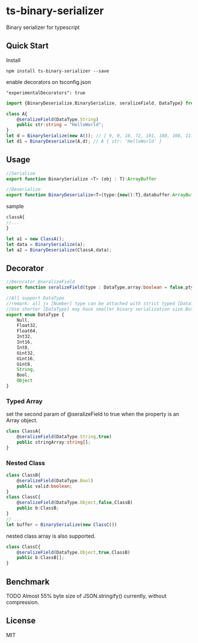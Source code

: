 # ts-binary-serializer
Binary serializer for typescript

## Quick Start

Install
```npm
npm install ts-binary-serializer --save
```

enable decorators on tsconfig.json
```tsconfig
"experimentalDecorators": true
```

```index.ts
import {BinaryDeserialize,BinarySerialize, seralizeField, DataType} from 'ts-binary-serializer';

class A{
    @seralizeField(DataType.String)
    public str:string = "HelloWorld";
}
let d = BinarySerialize(new A()); // [ 9, 0, 10, 72, 101, 108, 108, 111, 87, 111, 114, 108, 100 ]
let d1 = BinaryDeserialize(A,d); // A { str: 'HelloWorld' }
```

## Usage
```ts
//Serialize
export function BinarySerialize <T> (obj : T):ArrayBuffer

//Deserialize
export function BinaryDeserialize<T>(type:{new():T},databuffer:ArrayBuffer): T |null
```

sample
```ts
classA{
//...
}

let a1 = new ClassA();
let data = BinarySerialize(a);
let a2 = BinaryDeserialize(ClassA,data);
```

## Decorator

```ts
//Decorator @seralizeField
export function seralizeField(type : DataType,array:boolean = false,ptype?:any)

//All support DataType
//remark: all js [Number] type can be attached with strict typed [DataType],
//Use shorter [DataType] may have smaller binary serialization size.But result will be different if there has numeric overflow.
export enum DataType {
    Null,
    Float32,
    Float64,
    Int32,
    Int16,
    Int8,
    Uint32,
    Uint16,
    Uint8,
    String,
    Bool,
    Object
}

```

### Typed Array
set the second param of @seralizeField to true when the property is an Array object.
```ts
class ClassA{
    @seralizeField(DataType.String,true)
    public stringArray:string[];
}
```
### Nested Class
```ts
class ClassB{
    @seralizeField(DataType.Bool)
    public valid:boolean;
}
class ClassC{
    @seralizeField(DataType.Object,false,ClassB)
    public b:ClassB;
}
// ...
let buffer = BinarySerialize(new ClassC())
```
nested class array is also supported.
```ts
class ClassC{
    @seralizeField(DataType.Object,true,ClassB)
    public b:ClassB[];
}
```
## Benchmark

TODO
Almost 55% byte size of JSON.stringify() currently, without compression.

## License

MIT
